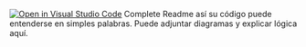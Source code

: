 [![Open in Visual Studio Code](https://classroom.github.com/assets/open-in-vscode-2e0aaae1b6195c2367325f4f02e2d04e9abb55f0b24a779b69b11b9e10269abc.svg)](https://classroom.github.com/online_ide?assignment_repo_id=18713120&assignment_repo_type=AssignmentRepo)
Complete Readme así su código puede entenderse en simples palabras. Puede adjuntar diagramas y explicar lógica aquí. 
